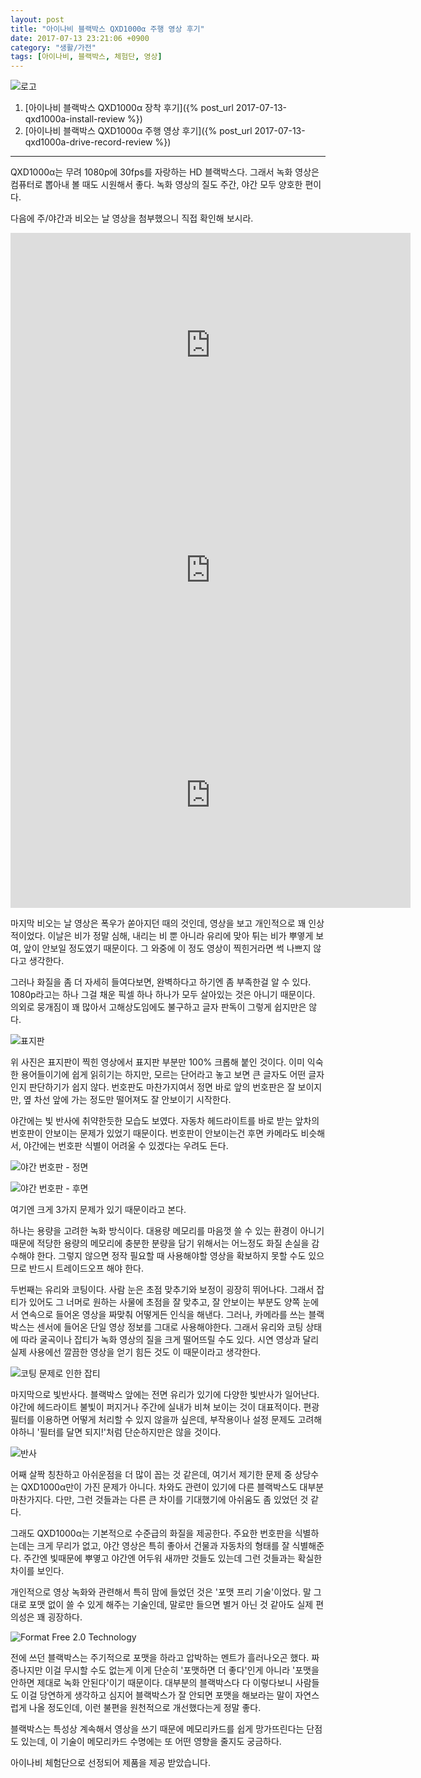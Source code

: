 ```yaml
---
layout: post
title: "아이나비 블랙박스 QXD1000α 주행 영상 후기"
date: 2017-07-13 23:21:06 +0900
category: "생활/가전"
tags: [아이나비, 블랙박스, 체험단, 영상]
---
```


![로고](https://lh3.googleusercontent.com/-ZOHfv5nwg-M/WWdZVUbc4QI/AAAAAAAAVTY/zn8ULiJl2KETvSp09ow3hvLqfIaWtzhWQCE0YBhgL/s640/QXD1000%25CE%25B1+LOGO.png)

1. [아이나비 블랙박스 QXD1000α 장착 후기]({% post_url 2017-07-13-qxd1000a-install-review %})
2. [아이나비 블랙박스 QXD1000α 주행 영상 후기]({% post_url 2017-07-13-qxd1000a-drive-record-review %})

- - - - -

QXD1000α는 무려 1080p에 30fps를 자랑하는 HD 블랙박스다.
그래서 녹화 영상은 컴퓨터로 뽑아내 볼 때도 시원해서 좋다.
녹화 영상의 질도 주간, 야간 모두 양호한 편이다.

다음에 주/야간과 비오는 날 영상을 첨부했으니 직접 확인해 보시라.

<center><iframe width="640" height="360" src="https://www.youtube.com/embed/Iiy71zvxhDY" frameborder="0" allowfullscreen>주간</iframe></center>

<center><iframe width="640" height="360" src="https://www.youtube.com/embed/r2DFyXhNTEM" frameborder="0" allowfullscreen>야간</iframe></center>

<center><iframe width="640" height="360" src="https://www.youtube.com/embed/5qbUdGkUA4k" frameborder="0" allowfullscreen>우천</iframe></center>

마지막 비오는 날 영상은 폭우가 쏟아지던 때의 것인데,
영상을 보고 개인적으로 꽤 인상적이었다.
이날은 비가 정말 심해, 내리는 비 뿐 아니라 유리에 맞아 튀는 비가 뿌옇게 보여, 앞이 안보일 정도였기 때문이다.
그 와중에 이 정도 영상이 찍힌거라면 썩 나쁘지 않다고 생각한다.

그러나 화질을 좀 더 자세히 들여다보면, 완벽하다고 하기엔 좀 부족한걸 알 수 있다.
1080p라고는 하나 그걸 채운 픽셀 하나 하나가 모두 살아있는 것은 아니기 때문이다.
의외로 뭉개짐이 꽤 많아서 고해상도임에도 불구하고 글자 판독이 그렇게 쉽지만은 않다.

![표지판](https://lh3.googleusercontent.com/-rL9F5hf--y8/WWd0s0RcLxI/AAAAAAAAVUY/vAAgu6HqKLU8EopSQLATQ6_YSvFThtijgCE0YBhgL/s640/qxd1000a-rec-sign-crop.jpg)

위 사진은 표지판이 찍힌 영상에서 표지판 부분만 100% 크롭해 붙인 것이다.
이미 익숙한 용어들이기에 쉽게 읽히기는 하지만,
모르는 단어라고 놓고 보면 큰 글자도 어떤 글자인지 판단하기가 쉽지 않다.
번호판도 마찬가지여서 정면 바로 앞의 번호판은 잘 보이지만,
옆 차선 앞에 가는 정도만 떨어져도 잘 안보이기 시작한다.

야간에는 빛 반사에 취약한듯한 모습도 보였다.
자동차 헤드라이트를 바로 받는 앞차의 번호판이 안보이는 문제가 있었기 때문이다.
번호판이 안보이는건 후면 카메라도 비슷해서,
야간에는 번호판 식별이 어려울 수 있겠다는 우려도 든다.

![야간 번호판 - 정면](https://lh3.googleusercontent.com/-YnUjx9kUFfw/WWd7WCO1z8I/AAAAAAAAVVI/54W7bO4chZsaRClC4qvUncXAida6Qt3GQCE0YBhgL/s640/qxd1000a-rec-night-crop.jpg)

![야간 번호판 - 후면](https://lh3.googleusercontent.com/-WPx3mKFzGpM/WWd8ZqQqFPI/AAAAAAAAVVY/eqYa1F93C5simg4R8LiDU3Mw6tflB4HdQCE0YBhgL/s640/qxd1000a-rec-night-back-crop.jpg)

여기엔 크게 3가지 문제가 있기 때문이라고 본다.

하나는 용량을 고려한 녹화 방식이다.
대용량 메모리를 마음껏 쓸 수 있는 환경이 아니기 때문에
적당한 용량의 메모리에 충분한 분량을 담기 위해서는
어느정도 화질 손실을 감수해야 한다.
그렇지 않으면 정작 필요할 때 사용해야할 영상을 확보하지 못할 수도 있으므로
반드시 트레이드오프 해야 한다.

두번째는 유리와 코팅이다.
사람 눈은 초점 맞추기와 보정이 굉장히 뛰어나다.
그래서 잡티가 있어도 그 너머로 원하는 사물에 초점을 잘 맞추고,
잘 안보이는 부분도 양쪽 눈에서 연속으로 들어온 영상을 짜맞춰 어떻게든 인식을 해낸다.
그러나, 카메라를 쓰는 블랙박스는 센서에 들어온 단일 영상 정보를 그대로 사용해야한다.
그래서 유리와 코팅 상태에 따라 굴곡이나 잡티가 녹화 영상의 질을 크게 떨어뜨릴 수도 있다.
시연 영상과 달리 실제 사용에선 깔끔한 영상을 얻기 힘든 것도 이 때문이라고 생각한다.

![코팅 문제로 인한 잡티](https://lh3.googleusercontent.com/-8sNV5mDftbM/WWd246VkaPI/AAAAAAAAVUo/rT46XFeJH-8JL6G0TeMfVadPewGGyQsYQCE0YBhgL/s640/qxd1000a-rec-dirt-crop.jpg)

마지막으로 빛반사다.
블랙박스 앞에는 전면 유리가 있기에 다양한 빛반사가 일어난다.
야간에 헤드라이트 불빛이 퍼지거나 주간에 실내가 비쳐 보이는 것이 대표적이다.
편광 필터를 이용하면 어떻게 처리할 수 있지 않을까 싶은데,
부작용이나 설정 문제도 고려해야하니 '필터를 달면 되지!'처럼 단순하지만은 않을 것이다.

![반사](https://lh3.googleusercontent.com/-GPPhN4bE56g/WWd4DjOqLpI/AAAAAAAAVU4/Vm5lIHjcr90xml20pIrB1tn_1niU2xEQgCE0YBhgL/s640/qxd1000a-rec-reflect.jpg)

어째 살짝 칭찬하고 아쉬운점을 더 많이 꼽는 것 같은데,
여기서 제기한 문제 중 상당수는 QXD1000α만이 가진 문제가 아니다.
차와도 관련이 있기에 다른 블랙박스도 대부분 마찬가지다.
다만, 그런 것들과는 다른 큰 차이를 기대했기에 아쉬움도 좀 있었던 것 같다.

그래도 QXD1000α는 기본적으로 수준급의 화질을 제공한다.
주요한 번호판을 식별하는데는 크게 무리가 없고,
야간 영상은 특히 좋아서 건물과 자동차의 형태를 잘 식별해준다.
주간엔 빛때문에 뿌옇고 야간엔 어두워 새까만 것들도 있는데
그런 것들과는 확실한 차이를 보인다.

개인적으로 영상 녹화와 관련해서 특히 맘에 들었던 것은 '포맷 프리 기술'이었다.
말 그대로 포맷 없이 쓸 수 있게 해주는 기술인데,
말로만 들으면 별거 아닌 것 같아도 실제 편의성은 꽤 굉장하다.

![Format Free 2.0 Technology](https://lh3.googleusercontent.com/-3i-Aly2qsOQ/WWd_n1NCR4I/AAAAAAAAVVo/qFaz1k5FRAMA9VzfT4KcLd7DJZHYP9f-wCE0YBhgL/s0/qxd1000a-spec-format-free-technology.jpg)

전에 쓰던 블랙박스는 주기적으로 포맷을 하라고 압박하는 멘트가 흘러나오곤 했다.
짜증나지만 이걸 무시할 수도 없는게
이게 단순히 '포맷하면 더 좋다'인게 아니라
'포맷을 안하면 제대로 녹화 안된다'이기 때문이다.
대부분의 블랙박스다 다 이렇다보니 사람들도 이걸 당연하게 생각하고
심지어 블랙박스가 잘 안되면 포맷을 해보라는 말이 자연스럽게 나올 정도인데,
이런 불편을 원천적으로 개선했다는게 정말 좋다.

블랙박스는 특성상 계속해서 영상을 쓰기 때문에
메모리카드를 쉽게 망가뜨린다는 단점도 있는데,
이 기술이 메모리카드 수명에는 또 어떤 영향을 줄지도 궁금하다.

<div class="im im-info">
아이나비 체험단으로 선정되어 제품을 제공 받았습니다.
</div>
